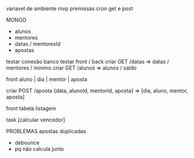 variavel de ambiente
mvp
premissas
cron
get e post


MONGO
- alunos
- mentores
- datas / mentoresId
- apostas


testar conexão banco
testar front / back
criar GET /datas
	=> datas / mentores / minimo
criar GET /alunos
	=> alunos / saldo

front aluno | dia | mentor | aposta

criar POST /aposta {data, alunoId, mentorId, aposta}
	=> [dia, aluno, mentor, aposta]

front tabela listagem

task [calcular vencedor]


PROBLEMAS
apostas duplicadas
- debounce
- pq não calcula junto
